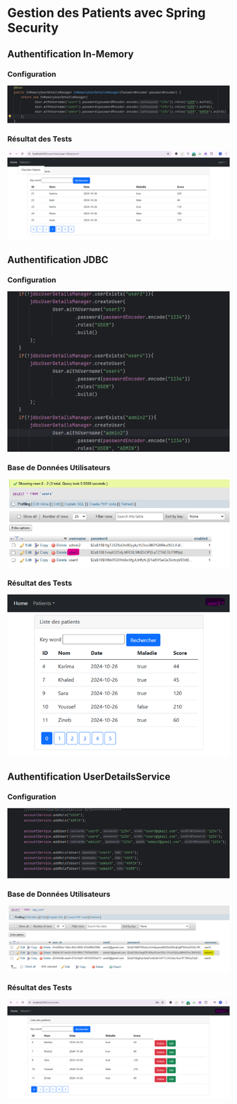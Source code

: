 <h1>Gestion des Patients avec Spring Security</h1>

<h2>Authentification In-Memory</h2>

<h3>Configuration</h3>
<img src="Captures/inMemoAuth.png" alt="Configuration In-Memory Authentication">

<h3>Résultat des Tests</h3>
<img src="Captures/inMemoTest.png" alt="Tests In-Memory Authentication">

<h2>Authentification JDBC</h2>

<h3>Configuration</h3>
<img src="Captures/jdbcAuth.png" alt="Configuration JDBC">

<h3>Base de Données Utilisateurs</h3>
<img src="Captures/db_jdbcAuth.png" alt="Base de Données JDBC Authentication">

<h3>Résultat des Tests</h3>
<img src="Captures/jdbcAuthTest.png" alt="Tests JDBC Authentication">

<h2>Authentification UserDetailsService</h2>

<h3>Configuration</h3>
<img src="Captures/userDetailsServiceAuth.png" alt="Configuration UserDetailsService Authentication">

<h3>Base de Données Utilisateurs</h3>
<img src="Captures/db_userDetails.png" alt="Base de Données UserDetailsService">

<h3>Résultat des Tests</h3>
<img src="Captures/testUserDetailsServiceAuth.png" alt="Tests UserDetailsService Authentication">
